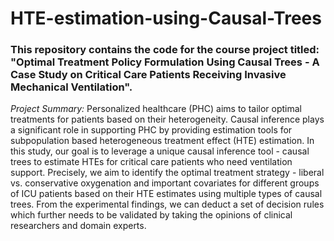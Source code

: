 # HTE-estimation-using-Causal-Trees
### This repository contains the code for the course project titled: "Optimal Treatment Policy Formulation Using Causal Trees - A Case Study on Critical Care Patients Receiving Invasive Mechanical Ventilation". 

*Project Summary:* Personalized healthcare (PHC) aims to tailor optimal treatments for patients based on their heterogeneity. Causal inference plays a significant role in supporting PHC by providing estimation tools for subpopulation based heterogeneous treatment effect (HTE) estimation. In this study, our goal is to leverage a unique causal inference tool - causal trees to estimate HTEs for critical care patients who need ventilation support. Precisely, we aim to identify the optimal treatment strategy - liberal vs. conservative oxygenation and important covariates for different groups of ICU patients based on their HTE estimates using multiple types of causal trees. From the experimental findings, we can deduct a set of decision rules which further needs to be validated by taking the opinions of clinical researchers and domain experts.
